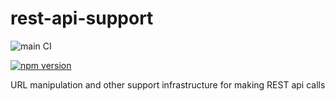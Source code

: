 rest-api-support
===============

![main CI](https://github.com/gas-buddy/rest-api-support/actions/workflows/nodejs.yml/badge.svg)

[![npm version](https://badge.fury.io/js/@gasbuddy%2Frest-api-support.svg)](https://badge.fury.io/js/@gasbuddy%2Frest-api-support)

URL manipulation and other support infrastructure for making REST api calls
